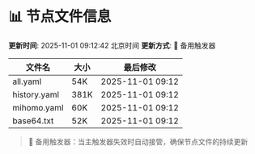 # 📊 节点文件信息

**更新时间**: 2025-11-01 09:12:42 北京时间
**更新方式**: 🔄 备用触发器

| 文件名 | 大小 | 最后修改 |
|--------|------|----------|
| all.yaml | 54K | 2025-11-01 09:12 |
| history.yaml | 381K | 2025-11-01 09:12 |
| mihomo.yaml | 60K | 2025-11-01 09:12 |
| base64.txt | 52K | 2025-11-01 09:12 |

> 🔄 备用触发器：当主触发器失效时自动接管，确保节点文件的持续更新
